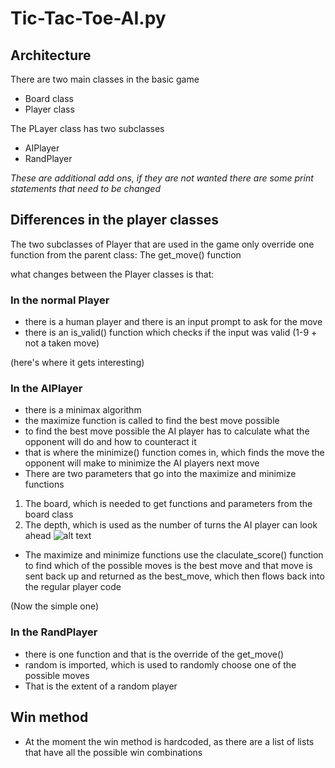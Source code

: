 # Tic-Tac-Toe-AI.py

## Architecture
There are two main classes in the basic game
 - Board class
 - Player class
 
 The PLayer class has two subclasses
  - AIPlayer
  - RandPlayer
  
  _These are additional add ons, if they are not wanted there are some print statements that need to be changed_
  
  ## Differences in the player classes
  The two subclasses of Player that are used in the game only override one function from the parent class: 
   The get_move() function
  
  what changes between the Player classes is that:
   ### In the normal Player
   - there is a human player and there is an input prompt to ask for the move
   - there is an is_valid() function which checks if the input was valid (1-9 + not a taken move)
   
   (here's where it gets interesting)
   ### In the AIPlayer
   - there is a minimax algorithm 
   - the maximize function is called to find the best move possible
   - to find the best move possible the AI player has to calculate what the opponent will do and how to counteract it
   - that is where the minimize() function comes in, which finds the move the opponent will make to minimize the AI players next move
   - There are two parameters that go into the maximize and minimize functions
   1. The board, which is needed to get functions and parameters from the board class
   2. The depth, which is used as the number of turns the AI player can look ahead
   ![alt text](https://upload.wikimedia.org/wikipedia/commons/1/1f/Tic-tac-toe-full-game-tree-x-rational.jpg "Tic-tac_toe gameboard")
   - The maximize and minimize functions use the claculate_score() function to find which of the possible moves is the best move and that move is sent back up and returned as the best_move, which then flows back into the regular player code
   
   (Now the simple one)
   ### In the RandPlayer
   - there is one function and that is the override of the get_move()
   - random is imported, which is used to randomly choose one of the possible moves 
   - That is the extent of a random player
## Win method
 - At the moment the win method is hardcoded, as there are a list of lists that have all the possible win combinations

